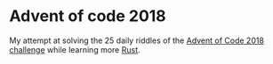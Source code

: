 # Advent of code 2018

My attempt at solving the 25 daily riddles of the [Advent of Code 2018 challenge](https://adventofcode.com/2018)
while learning more [Rust](https://www.rust-lang.org).